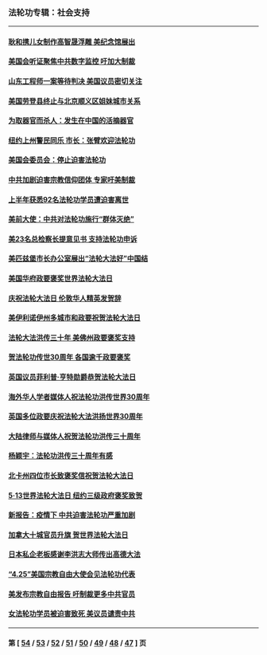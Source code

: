 ### 法轮功专辑：社会支持
---
#### [耿和携儿女制作高智晟浮雕 美纪念馆展出](../../pages/nf4386/n13829624.md?09240430) 
#### [美国会听证聚焦中共数字监控 吁加大制裁](../../pages/nf4386/n13825083.md?09240430) 
#### [山东工程师一案等待判决 美国议员密切关注](../../pages/nf4386/n13815065.md?09240430) 
#### [美国劳登县终止与北京顺义区姐妹城市关系](../../pages/nf4386/n13811030.md?09240430) 
#### [为取器官而杀人：发生在中国的活摘器官](../../pages/nf4386/n13794731.md?09240430) 
#### [纽约上州警民同乐 市长：张臂欢迎法轮功](../../pages/nf4386/n13794375.md?09240430) 
#### [美国会委员会：停止迫害法轮功](../../pages/nf4386/n13788164.md?09240430) 
#### [中共加剧迫害宗教信仰团体 专家吁美制裁](../../pages/nf4386/n13780252.md?09240430) 
#### [上半年获悉92名法轮功学员遭迫害离世](../../pages/nf4386/n13772701.md?09240430) 
#### [美前大使：中共对法轮功施行“群体灭绝”](../../pages/nf4386/n13771705.md?09240430) 
#### [美23名总检察长提意见书 支持法轮功申诉](../../pages/nf4386/n13766596.md?09240430) 
#### [美匹兹堡市长办公室展出“法轮大法好”中国结](../../pages/nf4386/n13749721.md?09240430) 
#### [美国华府政要褒奖世界法轮大法日](../../pages/nf4386/n13743770.md?09240430) 
#### [庆祝法轮大法日 伦敦华人精英发贺辞](../../pages/nf4386/n13741593.md?09240430) 
#### [美伊利诺伊州多城市和政要祝贺法轮大法日](../../pages/nf4386/n13737149.md?09240430) 
#### [法轮大法洪传三十年 美佛州政要褒奖支持](../../pages/nf4386/n13737103.md?09240430) 
#### [贺法轮功传世30周年 各国逾千政要褒奖](../../pages/nf4386/n13735828.md?09240430) 
#### [英国议员菲利普‧亨特勋爵恭贺法轮大法日](../../pages/nf4386/n13736187.md?09240430) 
#### [海外华人学者媒体人祝法轮功洪传世界30周年](../../pages/nf4386/n13735835.md?09240430) 
#### [英国多位政要庆祝法轮大法洪扬世界30周年](../../pages/nf4386/n13734739.md?09240430) 
#### [大陆律师与媒体人祝贺法轮功洪传三十周年](../../pages/nf4386/n13735062.md?09240430) 
#### [杨颖宇：法轮功洪传三十周年有感](../../pages/nf4386/n13734884.md?09240430) 
#### [北卡州四位市长致褒奖信祝贺法轮大法日](../../pages/nf4386/n13733292.md?09240430) 
#### [5·13世界法轮大法日 纽约三级政府褒奖致贺](../../pages/nf4386/n13732651.md?09240430) 
#### [新报告：疫情下 中共迫害法轮功严重加剧](../../pages/nf4386/n13732612.md?09240430) 
#### [加拿大十城官员升旗 贺世界法轮大法日](../../pages/nf4386/n13729166.md?09240430) 
#### [日本私企老板感谢李洪志大师传出高德大法](../../pages/nf4386/n13726335.md?09240430) 
#### [“4.25”美国宗教自由大使会见法轮功代表](../../pages/nf4386/n13724124.md?09240430) 
#### [美发布宗教自由报告 吁制裁更多中共官员](../../pages/nf4386/n13720670.md?09240430) 
#### [女法轮功学员被迫害致死 美议员谴责中共](../../pages/nf4386/n13682069.md?09240430) 

---
#### 第 [ [54](./54.md?09240430) / [53](./53.md?09240430) / [52](./52.md?09240430) / [51](./51.md?09240430) / [50](./50.md?09240430) / [49](./49.md?09240430) / [48](./48.md?09240430) / [47](./47.md?09240430) ] 页
